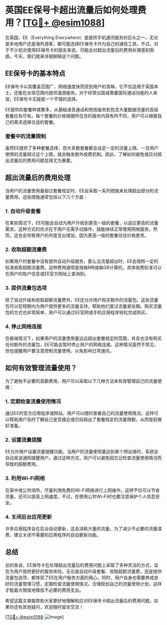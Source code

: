 # 英国EE保号卡超出流量后如何处理费用？[[TG💪+ @esim1088](https://t.me/s/esim1088)]

在英国，EE（Everything Everywhere）是提供手机通讯服务的巨头之一，无论是本地用户还是海外游客，都可能选择EE保号卡作为自己的通信工具。不过，对于不少初次使用EE保号卡的朋友来说，可能会对超出流量后的费用处理感到困惑。今天，我们就来详细聊聊这个问题。

## EE保号卡的基本特点

EE保号卡以其覆盖范围广、网络速度快而受到用户的青睐。它不仅适用于英国本土，还能在全球范围内提供漫游服务。对于经常出国或需要国际通话功能的人来说，EE保号卡无疑是一个不错的选择。

EE提供的套餐种类繁多，从基础语音通话和短信服务到包含大量数据流量的高级套餐应有尽有。每个套餐的价格根据所包含的服务内容有所不同，用户可以根据自己的需求选择合适的套餐。

### 套餐中的流量限制

虽然EE提供了多种套餐选择，但大多数套餐都会设定一定的流量上限。一旦用户使用的流量超过这个上限，就会触发额外收费机制。因此，了解如何避免或应对超出流量后的费用问题显得尤为重要。

## 超出流量后的费用处理

当用户的流量使用量超过套餐规定时，EE会采取一系列措施来处理超出部分的流量费用。这些措施通常包括以下几个方面：

### 1. 自动升级套餐

在某些情况下，EE可能会自动为用户升级到更高一级的套餐，以适应更高的流量需求。这种方式的优点在于用户无需手动操作，就能继续正常使用网络服务。然而，这也会导致用户的月度支出增加，因为更高一级的套餐往往价格更贵。

### 2. 收取超额流量费

如果用户的套餐中没有提供自动升级服务，那么当流量超出时，EE会按照一定的标准收取超额流量费。这种费用通常是按每MB或每GB计算的，具体收费标准可以在用户的账户信息或EE官方网站上查询到。

### 3. 提供流量包选项

除了自动升级和收取超额流量费外，EE还允许用户购买额外的流量包。这些流量包可以在短期内为用户提供更多的流量支持，帮助他们度过流量紧张期。购买流量包的方式也非常简单，用户可以通过EE官网或手机应用程序轻松完成购买。

### 4. 停止网络连接

在极端情况下，如果用户的流量使用量远远超出套餐规定的范围，并且也没有购买任何额外的流量包，EE可能会暂时停止用户的网络连接。这种情况虽然不常见，但也提醒用户要注意控制流量使用，以免影响日常通讯。

## 如何有效管理流量使用？

为了避免不必要的高额费用，用户可以采取以下几种方法来有效管理自己的流量使用：

### 1. 定期检查流量使用情况

通过EE的官方应用程序或网站，用户可以随时查看自己的流量使用情况。这样可以帮助用户及时了解自己是否接近或已经超出了套餐规定的流量限额，从而提前做好准备。

### 2. 设置流量提醒

EE允许用户设置流量提醒功能，当用户的流量使用量达到某个预设值时，系统会自动发送通知提醒用户。通过这种方式，用户可以避免因忘记检查流量使用情况而导致的超额费用。

### 3. 利用Wi-Fi网络

在家中或公共场所，尽量利用免费的Wi-Fi网络进行上网操作。这样不仅可以节省流量，还可以提高上网速度。不过，在使用公共Wi-Fi时也要注意保护个人信息安全。

### 4. 关闭后台应用更新

许多应用程序会在后台自动更新，这会消耗大量的流量。为了减少不必要的流量浪费，建议关闭不需要的应用程序的自动更新功能。

## 总结

总的来说，EE保号卡在处理超出流量后的费用问题上采取了多种灵活的方式，旨在为用户提供更好的服务体验。无论是自动升级套餐、收取超额流量费，还是提供流量包选项，都体现了EE在用户服务方面的用心。同时，用户自身也需要养成良好的流量管理习惯，定期检查流量使用情况，合理规划自己的流量使用计划，这样才能最大限度地降低不必要的费用支出。

希望这篇文章能帮助大家更好地理解和应对EE保号卡超出流量后的费用问题。如果你还有其他疑问，欢迎随时留言交流！

[[TG💪+ @esim1088](https://t.me/s/esim1088) ![Image](https://i.postimg.cc/4NQfJmqS/Snipaste-2025-05-13-00-14-12.png)]